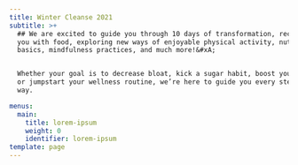 ```yaml
---
title: Winter Cleanse 2021
subtitle: >+
  ## We are excited to guide you through 10 days of transformation, reconnecting
  you with food, exploring new ways of enjoyable physical activity, nutrition
  basics, mindfulness practices, and much more!&#xA;


  Whether your goal is to decrease bloat, kick a sugar habit, boost your energy,
  or jumpstart your wellness routine, we’re here to guide you every step of the
  way.

menus:
  main:
    title: lorem-ipsum
    weight: 0
    identifier: lorem-ipsum
template: page
---
```


